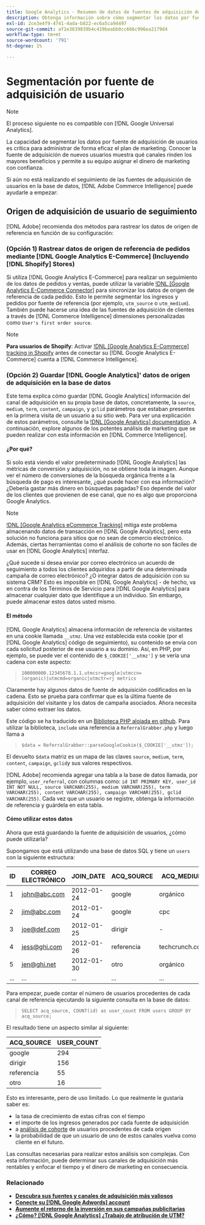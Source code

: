 ```yaml
---
title: Google Analytics - Resumen de datos de fuentes de adquisición de usuarios de seguimiento
description: Obtenga información sobre cómo segmentar los datos por fuente de adquisición de usuarios.
exl-id: 2ce3e4f9-4741-4ada-b822-ec6a5ca94497
source-git-commit: af1e3839839b4c419beabb0cc666c996ea2179d4
workflow-type: tm+mt
source-wordcount: '791'
ht-degree: 1%

---
```


# Segmentación por fuente de adquisición de usuario

>[!NOTE]
>
>El proceso siguiente no es compatible con [!DNL Google Universal Analytics].

La capacidad de segmentar los datos por fuente de adquisición de usuarios es crítica para administrar de forma eficaz el plan de marketing. Conocer la fuente de adquisición de nuevos usuarios muestra qué canales rinden los mayores beneficios y permite a su equipo asignar el dinero de marketing con confianza.

Si aún no está realizando el seguimiento de las fuentes de adquisición de usuarios en la base de datos, [!DNL Adobe Commerce Intelligence] puede ayudarle a empezar:

## Origen de adquisición de usuario de seguimiento

[!DNL Adobe] recomienda dos métodos para rastrear los datos de origen de referencia en función de su configuración:

### (Opción 1) Rastrear datos de origen de referencia de pedidos mediante [!DNL Google Analytics E-Commerce] (Incluyendo [!DNL Shopify] Stores)

Si utiliza [!DNL Google Analytics E-Commerce] para realizar un seguimiento de los datos de pedidos y ventas, puede utilizar la variable [!DNL [Google Analytics E-Commerce Connector]](../importing-data/integrations/google-ecommerce.md) para sincronizar los datos de origen de referencia de cada pedido. Esto le permite segmentar los ingresos y pedidos por fuente de referencia (por ejemplo, `utm_source` o `utm_medium`). También puede hacerse una idea de las fuentes de adquisición de clientes a través de [!DNL Commerce Intelligence] dimensiones personalizadas como `User's first order source`.

>[!NOTE]
>
>**Para usuarios de Shopify**: Activar [!DNL [Google Analytics E-Commerce] tracking in Shopify](https://help.shopify.com/en/manual/reports-and-analytics/google-analytics#ecommerce-tracking) antes de conectar su [!DNL Google Analytics E-Commerce] cuenta a [!DNL Commerce Intelligence].

### (Opción 2) Guardar [!DNL Google Analytics]&#39; datos de origen de adquisición en la base de datos

Este tema explica cómo guardar [!DNL Google Analytics] información del canal de adquisición en su propia base de datos, concretamente, la `source`, `medium`, `term`, `content`, `campaign`, y `gclid` parámetros que estaban presentes en la primera visita de un usuario a su sitio web. Para ver una explicación de estos parámetros, consulte la [!DNL [Google Analytics] documentation](https://support.google.com/analytics/answer/1191184?hl=en#zippy=%2Cin-this-article). A continuación, explore algunos de los potentes análisis de marketing que se pueden realizar con esta información en [!DNL Commerce Intelligence].

#### ¿Por qué?

Si solo está viendo el valor predeterminado [!DNL Google Analytics] las métricas de conversión y adquisición, no se obtiene toda la imagen. Aunque ver el número de conversiones de la búsqueda orgánica frente a la búsqueda de pago es interesante, ¿qué puede hacer con esa información? ¿Debería gastar más dinero en búsquedas pagadas? Eso depende del valor de los clientes que provienen de ese canal, que no es algo que proporciona Google Analytics.

>[!NOTE]
>
>[!DNL [Google Analytics eCommerce Tracking]](https://developers.google.com/analytics/devguides/collection/gajs/gaTrackingEcommerce) mitiga este problema almacenando datos de transacción en [!DNL Google Analytics], pero esta solución no funciona para sitios que no sean de comercio electrónico. Además, ciertas herramientas como el análisis de cohorte no son fáciles de usar en [!DNL Google Analytics] interfaz.

¿Qué sucede si desea enviar por correo electrónico un acuerdo de seguimiento a todos los clientes adquiridos a partir de una determinada campaña de correo electrónico? ¿O integrar datos de adquisición con su sistema CRM? Esto es imposible en [!DNL Google Analytics] - de hecho, va en contra de los Términos de Servicio para [!DNL Google Analytics] para almacenar cualquier dato que identifique a un individuo. Sin embargo, puede almacenar estos datos usted mismo.

#### El método

[!DNL Google Analytics] almacena información de referencia de visitantes en una cookie llamada `__utmz`. Una vez establecida esta cookie (por el [!DNL Google Analytics] código de seguimiento), su contenido se envía con cada solicitud posterior de ese usuario a su dominio. Así, en PHP, por ejemplo, se puede ver el contenido de `$_COOKIE['__utmz']` y se vería una cadena con este aspecto:

> `100000000.12345678.1.1.utmcsr=google|utmccn=(organic)|utmcmd=organic|utmctr=rj metrics`

Claramente hay algunos datos de fuente de adquisición codificados en la cadena. Esto se prueba para confirmar que es la última fuente de adquisición del visitante y los datos de campaña asociados. Ahora necesita saber cómo extraer los datos.

Este código se ha traducido en un [Biblioteca PHP alojada en github](https://github.com/RJMetrics/referral-grabber-php). Para utilizar la biblioteca, `include` una referencia a `ReferralGrabber.php` y luego llama a

> `$data = ReferralGrabber::parseGoogleCookie($_COOKIE['__utmz']);`

El devuelto `$data` matriz es un mapa de las claves `source`, `medium`, `term`, `content`, `campaign`, `gclid`y sus valores respectivos.

[!DNL Adobe] recomienda agregar una tabla a la base de datos llamada, por ejemplo, `user_referral`, con columnas como: `id INT PRIMARY KEY, user_id INT NOT NULL, source VARCHAR(255), medium VARCHAR(255), term VARCHAR(255), content VARCHAR(255), campaign VARCHAR(255), gclid VARCHAR(255)`. Cada vez que un usuario se registre, obtenga la información de referencia y guárdela en esta tabla.

#### Cómo utilizar estos datos

Ahora que está guardando la fuente de adquisición de usuarios, ¿cómo puede utilizarla?

Supongamos que está utilizando una base de datos SQL y tiene un `users` con la siguiente estructura:

| ID | CORREO ELECTRÓNICO | JOIN_DATE | ACQ_SOURCE | ACQ_MEDIUM |
|--- |--- |--- |--- |--- |
| 1 | john@abc.com | 2012-01-24 | google | orgánico |
| 2 | jim@abc.com | 2012-01-24 | google | cpc |
| 3 | joe@def.com | 2012-01-25 | dirigir | - |
| 4 | jess@ghi.com | 2012-01-26 | referencia | techcrunch.com |
| 5 | jen@ghi.net | 2012-01-30 | otro | orgánico |
| ... | ... | ... | ... | ... |

Para empezar, puede contar el número de usuarios procedentes de cada canal de referencia ejecutando la siguiente consulta en la base de datos:

> `SELECT acq_source, COUNT(id) as user_count FROM users GROUP BY acq_source;`

El resultado tiene un aspecto similar al siguiente:

| ACQ_SOURCE | USER_COUNT |
|--- |--- |
| google | 294 |
| dirigir | 156 |
| referencia | 55 |
| otro | 16 |

Esto es interesante, pero de uso limitado. Lo que realmente le gustaría saber es:

* la tasa de crecimiento de estas cifras con el tiempo
* el importe de los ingresos generados por cada fuente de adquisición
* a [análisis de cohorte](https://en.wikipedia.org/wiki/Cohort_analysis) de usuarios procedentes de cada origen
* la probabilidad de que un usuario de uno de estos canales vuelva como cliente en el futuro.

Las consultas necesarias para realizar estos análisis son complejas. Con esta información, puede determinar sus canales de adquisición más rentables y enfocar el tiempo y el dinero de marketing en consecuencia.

### Relacionado

* **[Descubra sus fuentes y canales de adquisición más valiosos](../analysis/most-value-source-channel.md)**
* **[Conecte su [!DNL Google Adwords] account](../importing-data/integrations/google-adwords.md)**
* **[Aumente el retorno de la inversión en sus campañas publicitarias](../analysis/roi-ad-camp.md)**
* **[¿Cómo? [!DNL Google Analytics] ¿Trabajo de atribución de UTM?](../analysis/utm-attributes.md)**
